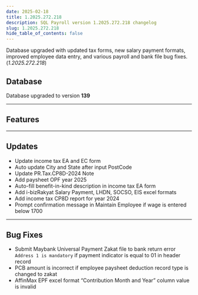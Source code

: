 ```yaml
---
date: 2025-02-18
title: 1.2025.272.218
description: SQL Payroll version 1.2025.272.218 changelog
slug: 1.2025.272.218
hide_table_of_contents: false
---
```


Database upgraded with updated tax forms, new salary payment formats, improved employee data entry, and various payroll and bank file bug fixes. (*1.2025.272.218*)

<!-- truncate -->

## Database

Database upgraded to version **139**

---

## Features

---

## Updates

- Update income tax EA and EC form
- Auto update City and State after input PostCode
- Update PR.Tax.CP8D-2024 Note
- Add paysheet OPF year 2025
- Auto-fill benefit-in-kind description in income tax EA form
- Add i-bizRakyat Salary Payment, LHDN, SOCSO, EIS excel formats
- Add income tax CP8D report for year 2024
- Prompt confirmation message in Maintain Employee if wage is entered below 1700

---

## Bug Fixes

- Submit Maybank Universal Payment Zakat file to bank return error `Address 1 is mandatory` if payment indicator is equal to 01 in header record
- PCB amount is incorrect if employee paysheet deduction record type is changed to zakat
- AffinMax EPF excel format “Contribution Month and Year” column value is invalid
